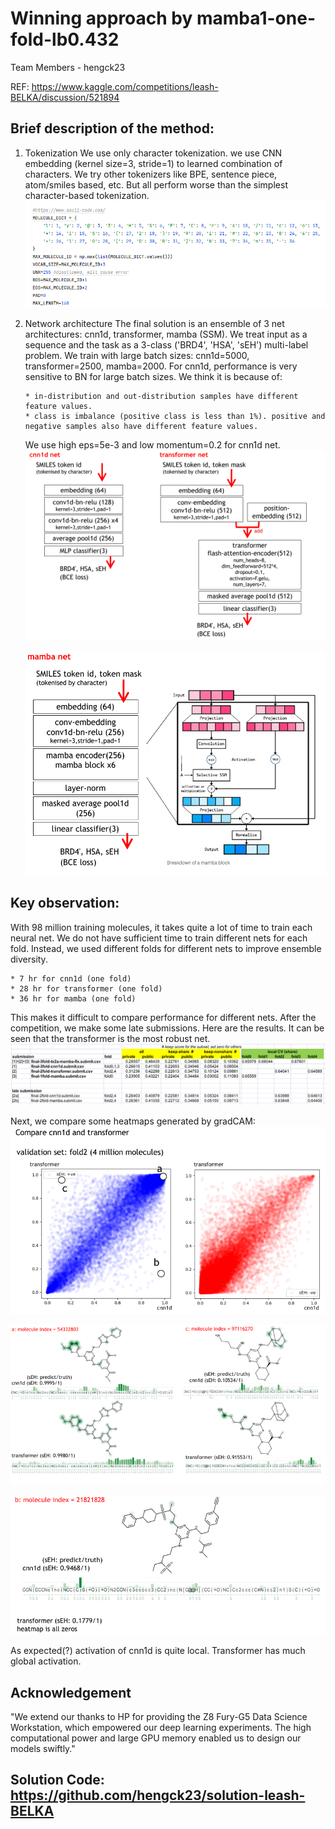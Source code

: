 # Winning approach by mamba1-one-fold-lb0.432

Team Members - hengck23

REF: https://www.kaggle.com/competitions/leash-BELKA/discussion/521894

## Brief description of the method:

1.  Tokenization
    We use only character tokenization. we use CNN embedding (kernel size=3, stride=1) to learned combination of characters. We try other tokenizers like BPE, sentence piece, atom/smiles based, etc. But all perform worse than the simplest character-based tokenization.
    ![alt text](image.png)

2.  Network architecture
    The final solution is an ensemble of 3 net architectures: cnn1d, transformer, mamba (SSM). We treat input as a sequence and the task as a 3-class ('BRD4', 'HSA', 'sEH') multi-label problem. We train with large batch sizes: cnn1d=5000, transformer=2500, mamba=2000. For cnn1d, performance is very sensitive to BN for large batch sizes. We think it is because of:

        * in-distribution and out-distribution samples have different feature values.
        * class is imbalance (positive class is less than 1%). positive and negative samples also have different feature values.

    We use high eps=5e-3 and low momentum=0.2 for cnn1d net.
    ![alt text](image_1.png)

    ![alt text](image_2.png)

## Key observation:

With 98 million training molecules, it takes quite a lot of time to train each neural net. We do not have sufficient time to train different nets for each fold. Instead, we used different folds for different nets to improve ensemble diversity.

    * 7 hr for cnn1d (one fold)
    * 28 hr for transformer (one fold)
    * 36 hr for mamba (one fold)

This makes it difficult to compare performance for different nets. After the competition, we make some late submissions. Here are the results. It can be seen that the transformer is the most robust net.
![alt text](image_3.png)

Next, we compare some heatmaps generated by gradCAM:
![alt text](image_4.png)

![alt text](image_5.png)

![alt text](image_6.png)

As expected(?) activation of cnn1d is quite local. Transformer has much global activation.

## Acknowledgement

"We extend our thanks to HP for providing the Z8 Fury-G5 Data Science Workstation, which empowered our deep learning experiments. The high computational power and large GPU memory enabled us to design our models swiftly."

## Solution Code: https://github.com/hengck23/solution-leash-BELKA

